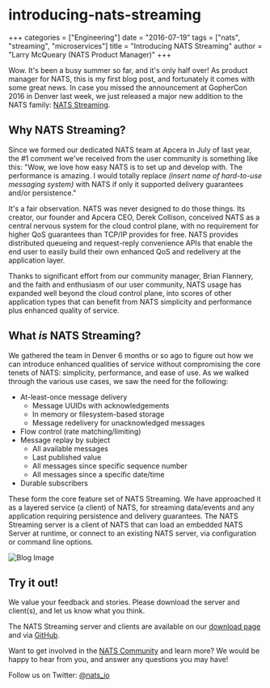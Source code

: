 # introducing-nats-streaming

+++ categories = \["Engineering"\] date = "2016-07-19" tags = \["nats", "streaming", "microservices"\] title = "Introducing NATS Streaming" author = "Larry McQueary \(NATS Product Manager\)" +++

Wow. It's been a busy summer so far, and it's only half over! As product manager for NATS, this is my first blog post, and fortunately it comes with some great news. In case you missed the announcement at GopherCon 2016 in Denver last week, we just released a major new addition to the NATS family: [NATS Streaming](https://github.com/nats-io/go-nats-streaming).

## Why NATS Streaming?

Since we formed our dedicated NATS team at Apcera in July of last year, the \#1 comment we've received from the user community is something like this: "Wow, we love how easy NATS is to set up and develop with. The performance is amazing. I would totally replace _\(insert name of hard-to-use messaging system\)_ with NATS if only it supported delivery guarantees and/or persistence."

It's a fair observation. NATS was never designed to do those things. Its creator, our founder and Apcera CEO, Derek Collison, conceived NATS as a central nervous system for the cloud control plane, with no requirement for higher QoS guarantees than TCP/IP provides for free. NATS provides distributed queueing and request-reply convenience APIs that enable the end user to easily build their own enhanced QoS and redelivery at the application layer.

Thanks to significant effort from our community manager, Brian Flannery, and the faith and enthusiasm of our user community, NATS usage has expanded well beyond the cloud control plane, into scores of other application types that can benefit from NATS simplicity and performance plus enhanced quality of service.

## What _is_ NATS Streaming?

We gathered the team in Denver 6 months or so ago to figure out how we can introduce enhanced qualities of service without compromising the core tenets of NATS: simplicity, performance, and ease of use. As we walked through the various use cases, we saw the need for the following:

* At-least-once message delivery
  * Message UUIDs with acknowledgements
  * In memory or filesystem-based storage
  * Message redelivery for unacknowledged messages
* Flow control \(rate matching/limiting\)
* Message replay by subject
  * All available messages
  * Last published value
  * All messages since specific sequence number
  * All messages since a specific date/time
* Durable subscribers

These form the core feature set of NATS Streaming. We have approached it as a layered service \(a client\) of NATS, for streaming data/events and any application requiring persistence and delivery guarantees. The NATS Streaming server is a client of NATS that can load an embedded NATS Server at runtime, or connect to an existing NATS server, via configuration or command line options.

![Blog Image](https://github.com/nats-io/nats-site/tree/c42c46a7c6b8669e66e28419887d2f8dd29aa502/img/blog/nats-streaming-architecture.png)

## Try it out!

We value your feedback and stories. Please download the server and client\(s\), and let us know what you think.

The NATS Streaming server and clients are available on our [download page](https://nats.io/download/) and via [GitHub](https://github.com/nats-io/nats-streaming-server).

Want to get involved in the [NATS Community](https://github.com/nats-io/nats-site/tree/c42c46a7c6b8669e66e28419887d2f8dd29aa502/community/README.md) and learn more? We would be happy to hear from you, and answer any questions you may have!

Follow us on Twitter: [@nats\_io](https://twitter.com/nats_io)

